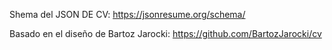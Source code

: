 Shema del JSON DE CV:
https://jsonresume.org/schema/

Basado en el diseño de Bartoz Jarocki:
https://github.com/BartozJarocki/cv